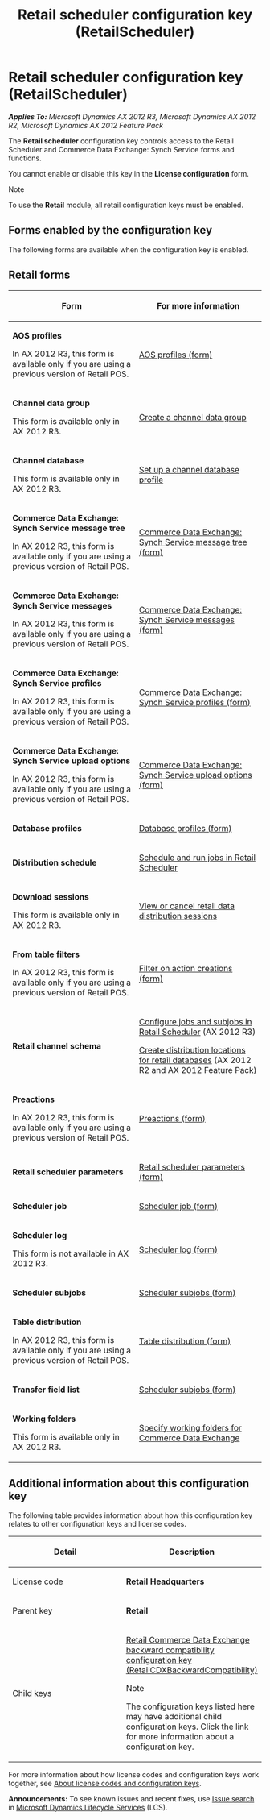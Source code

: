 ﻿---
title: Retail scheduler configuration key (RetailScheduler)
TOCTitle: Retail scheduler configuration key (RetailScheduler)
ms:assetid: 0d334d0f-fbfc-4f7c-9236-c11eeb75be58
ms:mtpsurl: https://technet.microsoft.com/en-us/library/Hh697598(v=AX.60)
ms:contentKeyID: 42518397
ms.date: 07/30/2014
mtps_version: v=AX.60
---

# Retail scheduler configuration key (RetailScheduler) 


_**Applies To:** Microsoft Dynamics AX 2012 R3, Microsoft Dynamics AX 2012 R2, Microsoft Dynamics AX 2012 Feature Pack_

The **Retail scheduler** configuration key controls access to the Retail Scheduler and Commerce Data Exchange: Synch Service forms and functions.

You cannot enable or disable this key in the **License configuration** form.


> [!NOTE]
> <P>To use the <STRONG>Retail</STRONG> module, all retail configuration keys must be enabled.</P>



## Forms enabled by the configuration key

The following forms are available when the configuration key is enabled.

## Retail forms

<table>
<colgroup>
<col style="width: 50%" />
<col style="width: 50%" />
</colgroup>
<thead>
<tr class="header">
<th><p>Form</p></th>
<th><p>For more information</p></th>
</tr>
</thead>
<tbody>
<tr class="odd">
<td><p><strong>AOS profiles</strong></p>
<p>In AX 2012 R3, this form is available only if you are using a previous version of Retail POS.</p></td>
<td><p><a href="https://technet.microsoft.com/en-us/library/hh597290(v=ax.60)">AOS profiles (form)</a></p></td>
</tr>
<tr class="even">
<td><p><strong>Channel data group</strong></p>
<p>This form is available only in AX 2012 R3.</p></td>
<td><p><a href="create-a-channel-data-group.md">Create a channel data group</a></p></td>
</tr>
<tr class="odd">
<td><p><strong>Channel database</strong></p>
<p>This form is available only in AX 2012 R3.</p></td>
<td><p><a href="set-up-a-channel-database-profile.md">Set up a channel database profile</a></p></td>
</tr>
<tr class="even">
<td><p><strong>Commerce Data Exchange: Synch Service message tree</strong></p>
<p>In AX 2012 R3, this form is available only if you are using a previous version of Retail POS.</p></td>
<td><p><a href="https://technet.microsoft.com/en-us/library/hh672161(v=ax.60)">Commerce Data Exchange: Synch Service message tree (form)</a></p></td>
</tr>
<tr class="odd">
<td><p><strong>Commerce Data Exchange: Synch Service messages</strong></p>
<p>In AX 2012 R3, this form is available only if you are using a previous version of Retail POS.</p></td>
<td><p><a href="https://technet.microsoft.com/en-us/library/hh672165(v=ax.60)">Commerce Data Exchange: Synch Service messages (form)</a></p></td>
</tr>
<tr class="even">
<td><p><strong>Commerce Data Exchange: Synch Service profiles</strong></p>
<p>In AX 2012 R3, this form is available only if you are using a previous version of Retail POS.</p></td>
<td><p><a href="https://technet.microsoft.com/en-us/library/hh597328(v=ax.60)">Commerce Data Exchange: Synch Service profiles (form)</a></p></td>
</tr>
<tr class="odd">
<td><p><strong>Commerce Data Exchange: Synch Service upload options</strong></p>
<p>In AX 2012 R3, this form is available only if you are using a previous version of Retail POS.</p></td>
<td><p><a href="https://technet.microsoft.com/en-us/library/hh597138(v=ax.60)">Commerce Data Exchange: Synch Service upload options (form)</a></p></td>
</tr>
<tr class="even">
<td><p><strong>Database profiles</strong></p></td>
<td><p><a href="https://technet.microsoft.com/en-us/library/hh597261(v=ax.60)">Database profiles (form)</a></p></td>
</tr>
<tr class="odd">
<td><p><strong>Distribution schedule</strong></p></td>
<td><p><a href="schedule-and-run-jobs-in-retail-scheduler.md">Schedule and run jobs in Retail Scheduler</a></p></td>
</tr>
<tr class="even">
<td><p><strong>Download sessions</strong></p>
<p>This form is available only in AX 2012 R3.</p></td>
<td><p><a href="view-or-cancel-retail-data-distribution-sessions.md">View or cancel retail data distribution sessions</a></p></td>
</tr>
<tr class="odd">
<td><p><strong>From table filters</strong></p>
<p>In AX 2012 R3, this form is available only if you are using a previous version of Retail POS.</p></td>
<td><p><a href="https://technet.microsoft.com/en-us/library/hh597308(v=ax.60)">Filter on action creations (form)</a></p></td>
</tr>
<tr class="even">
<td><p><strong>Retail channel schema</strong></p></td>
<td><p><a href="configure-jobs-and-subjobs-in-retail-scheduler.md">Configure jobs and subjobs in Retail Scheduler</a> (AX 2012 R3)</p>
<p><a href="create-distribution-locations-for-retail-databases.md">Create distribution locations for retail databases</a> (AX 2012 R2 and AX 2012 Feature Pack)</p></td>
</tr>
<tr class="odd">
<td><p><strong>Preactions</strong></p>
<p>In AX 2012 R3, this form is available only if you are using a previous version of Retail POS.</p></td>
<td><p><a href="https://technet.microsoft.com/en-us/library/hh672160(v=ax.60)">Preactions (form)</a></p></td>
</tr>
<tr class="even">
<td><p><strong>Retail scheduler parameters</strong></p></td>
<td><p><a href="https://technet.microsoft.com/en-us/library/hh597151(v=ax.60)">Retail scheduler parameters (form)</a></p></td>
</tr>
<tr class="odd">
<td><p><strong>Scheduler job</strong></p></td>
<td><p><a href="https://technet.microsoft.com/en-us/library/hh672166(v=ax.60)">Scheduler job (form)</a></p></td>
</tr>
<tr class="even">
<td><p><strong>Scheduler log</strong></p>
<p>This form is not available in AX 2012 R3.</p></td>
<td><p><a href="https://technet.microsoft.com/en-us/library/hh672167(v=ax.60)">Scheduler log (form)</a></p></td>
</tr>
<tr class="odd">
<td><p><strong>Scheduler subjobs</strong></p></td>
<td><p><a href="https://technet.microsoft.com/en-us/library/hh597422(v=ax.60)">Scheduler subjobs (form)</a></p></td>
</tr>
<tr class="even">
<td><p><strong>Table distribution</strong></p>
<p>In AX 2012 R3, this form is available only if you are using a previous version of Retail POS.</p></td>
<td><p><a href="https://technet.microsoft.com/en-us/library/hh580622(v=ax.60)">Table distribution (form)</a></p></td>
</tr>
<tr class="odd">
<td><p><strong>Transfer field list</strong></p></td>
<td><p><a href="https://technet.microsoft.com/en-us/library/hh597422(v=ax.60)">Scheduler subjobs (form)</a></p></td>
</tr>
<tr class="even">
<td><p><strong>Working folders</strong></p>
<p>This form is available only in AX 2012 R3.</p></td>
<td><p><a href="specify-working-folders-for-commerce-data-exchange.md">Specify working folders for Commerce Data Exchange</a></p></td>
</tr>
</tbody>
</table>


## Additional information about this configuration key

The following table provides information about how this configuration key relates to other configuration keys and license codes.

<table>
<colgroup>
<col style="width: 50%" />
<col style="width: 50%" />
</colgroup>
<thead>
<tr class="header">
<th><p>Detail</p></th>
<th><p>Description</p></th>
</tr>
</thead>
<tbody>
<tr class="odd">
<td><p>License code</p></td>
<td><p><strong>Retail Headquarters</strong></p></td>
</tr>
<tr class="even">
<td><p>Parent key</p></td>
<td><p><strong>Retail</strong></p></td>
</tr>
<tr class="odd">
<td><p>Child keys</p></td>
<td><p><a href="retail-commerce-data-exchange-backward-compatibility-configuration-key-retailcdxbackwardcompatibility.md">Retail Commerce Data Exchange backward compatibility configuration key (RetailCDXBackwardCompatibility)</a></p>
<div class="alert">

> [!NOTE]
> <P>The configuration keys listed here may have additional child configuration keys. Click the link for more information about a configuration key.</P>


</div></td>
</tr>
</tbody>
</table>


For more information about how license codes and configuration keys work together, see [About license codes and configuration keys](https://technet.microsoft.com/en-us/library/aa548653\(v=ax.60\)).

  
**Announcements:** To see known issues and recent fixes, use [Issue search](http://go.microsoft.com/fwlink/?linkid=389258) in [Microsoft Dynamics Lifecycle Services](http://go.microsoft.com/fwlink/?linkid=306505) (LCS).

